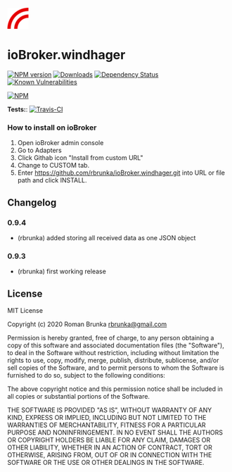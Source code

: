 ![Logo](admin/windhager.png)
# ioBroker.windhager

[![NPM version](http://img.shields.io/npm/v/iobroker.windhager.svg)](https://www.npmjs.com/package/iobroker.windhager)
[![Downloads](https://img.shields.io/npm/dm/iobroker.windhager.svg)](https://www.npmjs.com/package/iobroker.windhager)
[![Dependency Status](https://img.shields.io/david/rbrunka/iobroker.windhager.svg)](https://david-dm.org/rbrunka/iobroker.template)
[![Known Vulnerabilities](https://snyk.io/test/github/rbrunka/ioBroker.windhager/badge.svg)](https://snyk.io/test/github/rbrunka/ioBroker.windhager)

[![NPM](https://nodei.co/npm/iobroker.windhager.png?downloads=true)](https://nodei.co/npm/iobroker.windhager/)

**Tests:**: [![Travis-CI](http://img.shields.io/travis/rbrunka/ioBroker.windhager/master.svg)](https://travis-ci.org/rbrunka/ioBroker.windhager)

### How to install on ioBroker
1. Open ioBroker admin console
2. Go to Adapters
3. Click Githab icon "Install from custom URL"
4. Change to CUSTOM tab.
5. Enter https://github.com/rbrunka/ioBroker.windhager.git into URL or file path and click INSTALL.


## Changelog

### 0.9.4
* (rbrunka) added storing all received data as one JSON object

### 0.9.3
* (rbrunka) first working release

## License
MIT License

Copyright (c) 2020 Roman Brunka <rbrunka@gmail.com>

Permission is hereby granted, free of charge, to any person obtaining a copy
of this software and associated documentation files (the "Software"), to deal
in the Software without restriction, including without limitation the rights
to use, copy, modify, merge, publish, distribute, sublicense, and/or sell
copies of the Software, and to permit persons to whom the Software is
furnished to do so, subject to the following conditions:

The above copyright notice and this permission notice shall be included in all
copies or substantial portions of the Software.

THE SOFTWARE IS PROVIDED "AS IS", WITHOUT WARRANTY OF ANY KIND, EXPRESS OR
IMPLIED, INCLUDING BUT NOT LIMITED TO THE WARRANTIES OF MERCHANTABILITY,
FITNESS FOR A PARTICULAR PURPOSE AND NONINFRINGEMENT. IN NO EVENT SHALL THE
AUTHORS OR COPYRIGHT HOLDERS BE LIABLE FOR ANY CLAIM, DAMAGES OR OTHER
LIABILITY, WHETHER IN AN ACTION OF CONTRACT, TORT OR OTHERWISE, ARISING FROM,
OUT OF OR IN CONNECTION WITH THE SOFTWARE OR THE USE OR OTHER DEALINGS IN THE
SOFTWARE.
